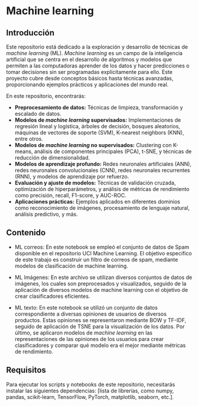 # Machine learning

## Introducción

Este repositorio está dedicado a la exploración y desarrollo de técnicas de *machine learning* (ML). *Machine learning* es un campo de la inteligencia artificial que se centra en el desarrollo de algoritmos y modelos que permiten a las computadoras aprender de los datos y hacer predicciones o tomar decisiones sin ser programadas explícitamente para ello. Este proyecto cubre desde conceptos básicos hasta técnicas avanzadas, proporcionando ejemplos prácticos y aplicaciones del mundo real.

En este repositorio, encontrarás:

- **Preprocesamiento de datos:** Técnicas de limpieza, transformación y escalado de datos.
- **Modelos de *machine learning* supervisados:** Implementaciones de regresión lineal y logística, árboles de decisión, bosques aleatorios, máquinas de vectores de soporte (SVM), K-nearest neighbors (KNN), entre otros.
- **Modelos de *machine learning* no supervisados:** Clustering con K-means, análisis de componentes principales (PCA), t-SNE, y técnicas de reducción de dimensionalidad.
- **Modelos de aprendizaje profundo:** Redes neuronales artificiales (ANN), redes neuronales convolucionales (CNN), redes neuronales recurrentes (RNN), y modelos de aprendizaje por refuerzo.
- **Evaluación y ajuste de modelos:** Técnicas de validación cruzada, optimización de hiperparámetros, y análisis de métricas de rendimiento como precisión, recall, F1-score, y AUC-ROC.
- **Aplicaciones prácticas:** Ejemplos aplicados en diferentes dominios como reconocimiento de imágenes, procesamiento de lenguaje natural, análisis predictivo, y más.

## Contenido

- ML correos: En este notebook se empleó el conjunto de datos de Spam disponible en el repositorio UCI Machine Learning. El objetivo especifico de este trabajo es construir un filtro de correos de spam, mediante modelos de clasificación de machine learning.

- ML Imágenes: En este archivo se utilizan diversos conjuntos de datos de imágenes, los cuales son preprocesados y visualizados, seguido de la aplicación de diversos modelos de machine learning con el objetivo de crear clasificadores eficientes.

- ML texto: En este notebook se utilizó un conjunto de datos correspondiente a diversas opiniones de usuarios de diversos productos. Estas opiniones se representaron mediante BOW y TF-IDF, seguido de aplicación de TSNE para la visualización de los datos. Por último, se aplicaron modelos de *machine learning* en las representaciones de las opiniones de los usuarios para crear clasificadores y comparar qué modelo era el mejor mediante métricas de rendimiento.


## Requisitos

Para ejecutar los scripts y notebooks de este repositorio, necesitarás instalar las siguientes dependencias: [lista de librerías, como numpy, pandas, scikit-learn, TensorFlow, PyTorch, matplotlib, seaborn, etc.].
